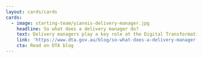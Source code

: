 ```yaml
---
layout: cards/cards
cards:
  - image: starting-team/yiannis-delivery-manager.jpg
    headline: So what does a delivery manager do?
    text: Delivery managers play a key role at the Digital Transformation Agency.  If you’re new to digital transformation, you might not have come across this role before.
    link: 'https://www.dta.gov.au/blog/so-what-does-a-delivery-manager-do/'
    cta: Read on DTA blog
---
```

